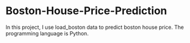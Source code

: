 # Boston-House-Price-Prediction
In this project, I use load_boston data to predict boston house price. The programming language is Python.
